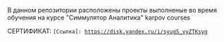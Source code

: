 В данном репозитории расположены проекты выполненые во время обучения на курсе "Симмулятор Аналитика" karpov courses

СЕРТИФИКАТ: <code>[Ссылка]: https://disk.yandex.ru/i/syugS_vyZTKsyg<code>
